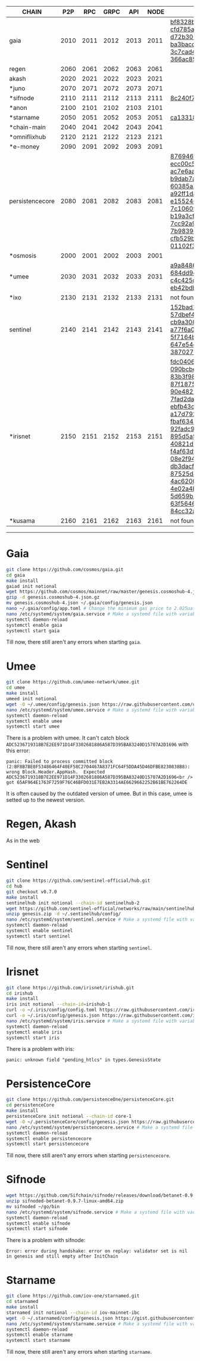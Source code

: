 
CHAIN   |   P2P   | RPC |   GRPC    |   API |   NODE    |   PEERS   
--------|---------|-----|-----------|-------|-----------|-----------
gaia|2010|2011|2012|2013|2011|bf8328b66dceb4987e5cd94430af66045e59899f@public-seed.cosmos.vitwit.com:26656<br />cfd785a4224c7940e9a10f6c1ab24c343e923bec@164.68.107.188:26656<br />d72b3011ed46d783e369fdf8ae2055b99a1e5074@173.249.50.25:26656<br />ba3bacc714817218562f743178228f23678b2873@public-seed-node.cosmoshub.certus.one:26656<br />3c7cad4154967a294b3ba1cc752e40e8779640ad@84.201.128.115:26656<br />366ac852255c3ac8de17e11ae9ec814b8c68bddb@51.15.94.196:26656
regen|2060|2061|2062|2063|2061|
akash|2020|2021|2022|2023|2021|
*juno|2070|2071|2072|2073|2071|
*sifnode|2110|2111|2112|2113|2111|8c240f71f9e060277ce18dc09d82d3bbb05d1972@13.211.43.177:26656
*anon|2100|2101|2102|2103|2101|
*starname|2050|2051|2052|2053|2051|ca133187b37b59d2454812cfcf31b6211395adec@167.99.194.126:16656,1c7e014b65f7a3ea2cf48bffce78f5cbcad2a0b7@13.37.85.253:26656,8c64a2127cc07d4570756b61f83af60d34258398@13.37.61.32:26656,9aabe0ac122f3104d8fc098e19c66714c6f1ace9@3.37.140.5:26656,faedef1969911d24bf72c56fc01326eb891fa3b7@63.250.53.45:16656,94ac1c02b4e2ca3fb2706c91a68b8030ed3615a1@35.247.175.128:16656,be2235996b1c785a9f57eed25fd673ca111f0bae@52.52.89.64:26656,f63d15ab7ed55dc75f332d0b0d2b01d529d5cbcd@212.71.247.11:26656,f5597a7ed33bc99eb6ba7253eb8ac76af27b4c6d@138.201.20.147:26656
*chain-main|2040|2041|2042|2043|2041|
*omniflixhub|2120|2121|2122|2123|2121|
*e-money|2090|2091|2092|2093|2091|
persistencecore|2080|2081|2082|2083|2081|876946a947850952383347724206d067d7032b22@3.137.86.151:26656<br />ecc00c5a7abd057ea5ca4a94c48d1d937bbab34a@34.118.19.56:26656<br />ac7e6aab726e842b92c06b8ebbf5a3616872ee80@128.1.133.107:26656<br />b9dab7a1a5ffd16d43b19e40a8020db84e8dfffd@3.14.116.246:44456<br />60385a36ea72a2985bd8450c95b8df8be2adebb8@54.95.235.242:26656<br />a92ff1da2020e5cbc9b05527e9e39c34a84e8a27@34.72.57.218:26656<br />e15524629aee25fea01f62d26c4e062bfda94b70@35.247.171.7:26656<br />7c106099b8d07085431a97387e5a5db2d1ecd71d@18.223.209.36:26656<br />b19a3cf4d9938b41539729d027bf2e3c1a4e1fbb@85.214.130.157:26656<br />7cc92a9e3dcad37e5e7b3adf7814c37070fa9787@161.97.187.189:26656<br />7b9839cd3e994c44cbd747d1ddc51ee695f60e58@157.90.134.48:26656<br />cfb529bd0325fc884296518655f1f315bc42dd0c@185.144.83.165:26656<br />01102f3c84e6602e30e1e39498e242cbb60a0b73@178.62.103.7:26656
*osmosis|2000|2001|2002|2003|2001|
*umee|2030|2031|2032|2033|2031|a9a84866786013f75138388fbf12cdfc425bd39c@137.184.69.184:26656<br />684dd9ce7746041d0453322808cc5b238861e386@137.184.65.210:26656<br /> c4c425c66d2941ce4d5d98185aa90d2330de5efd@143.244.166.155:26656<br /> eb42bdbd821fad7bd0048a741237625b4d954d18@143.244.165.138:26656
*ixo|2130|2131|2132|2133|2131|not found
sentinel|2140|2141|2142|2143|2141|152bad169bfde238d24b8e2403d72c092adc107b@54.169.185.248:26656<br />57dbef4a8637f4c14dc5f8a4070ff07cc3de8380@13.212.44.171:26656<br />cb9a308bd21b745ecd58236a08bc60046b06fec3@13.233.250.145:26656<br />a77f6a094578dad899e2f40e0626b4c6d4705311@3.36.165.232:26656<br />5f7164bbf0e74bc0b7bc624c631b559bde6d52b4@165.22.65.48:26656<br />647e54e22cfcdf97b42ada11fcef2f0b5bd81230@35.163.249.152:31358<br />387027e3b1180d3a619cbbf3462704a490785963@54.176.90.228:26656
*irisnet|2150|2151|2152|2153|2151|fdc0406afdd3acc63f74f5439e09104f663a7c1f@44.241.177.178:26656<br />090bcbe5302e6104821a96c4899912870db04cb9@52.11.128.123:26656<br />83b3f989f3ce089afdf733f8aa06e792d7e00c08@3.34.6.30:26656<br />87f18756b93d835c59fe5ce2a8da51858837eb5b@54.180.15.28:26656<br />90e48220190b16cad95145b6213d512d703e5617@138.197.158.189:26656<br />7fad2da10c41b0c1e3c2ce6e708f7fa817b5e19d@135.181.56.26:46656<br />ebfb43ca1b592b5f8a1faf3e2aa1a34e8e1099cc@iris01.dokia.cloud:26656<br />a17d7923293203c64ba75723db4d5f28e642f469@seed-2.mainnet.irisnet.org:26656<br />fbaf634a899c7aab3c159ce1a345122bbeca3717@209.133.200.154:26656<br />92fadc989ed29aee0d46afce3226f8565d1f36cb@144.91.116.17:46656<br />895d5a5009d042108783a6aeb0991c5186a46617@144.76.96.47:26656<br />40821d0ade83d582b29d748f37ecf7bef0a823d0@66.42.116.195:26656<br />f4af63df2f5c63428be776e56ffc2899fa47afdf@47.101.160.78:26656<br />08e2f9453541b104df84efa68ab2f0d242eb829b@176.9.47.69:26656<br />db3dacf404840e067b2f59e304cb2b6662ec0cea@173.212.212.252:26656<br />87525da8c830da2c3a861638a77f601278efd353@185.181.103.142:26656<br />4ac6200974d3fd80a8e49d145a2c254ed37a9b9a@159.69.106.156:26656<br />4e02a4b4f4350ea2b770cd03dc41fedcadb13176@159.69.55.206:26656<br />5d659b3edde90344489210f5be90c0682b54b997@49.232.82.149:26656<br />63f5646b5f9ce927241383a091b60f797796588f@143.110.240.198:26656<br />84cc32adca3986b35953886ad075431d318a98b5@52.214.130.28:46656
*kusama|2160|2161|2162|2163|2161|not found
---


# Gaia
```bash
git clone https://github.com/cosmos/gaia.git
cd gaia
make install
gaiad init notional
wget https://github.com/cosmos/mainnet/raw/master/genesis.cosmoshub-4.json.gz
gzip -d genesis.cosmoshub-4.json.gz
mv genesis.cosmoshub-4.json ~/.gaia/config/genesis.json
nano ~/.gaia/config/app.toml # Change the minimum gas price to 2.025uatom
nano /etc/systemd/system/gaia.service # Make a systemd file with variables from above table
systemctl daemon-reload
systemctl enable gaia
systemctl start gaia

```
Till now, there still aren't any errors when starting `gaia`.

# Umee
```bash
git clone https://github.com/umee-network/umee.git
cd umee
make install
umeed init notional
wget -O ~/.umee/config/genesis.json https://raw.githubusercontent.com/umee-network/umee/main/networks/umee-betanet-2/genesis.json
nano /etc/systemd/system/umee.service # Make a systemd file with variables from above table
systemctl daemon-reload
systemctl enable umee
systemctl start umee
```
There is a problem with umee. It can't catch block `ADC5236719318B7E2EE971D14F3302681886A587D395BA83240D15707A2D1696` with this error:
```
panic: Failed to process committed block (2:BF8B7BE0F53486464F40EF58C2704467A8371FC64F5DDA45D46DFBE8230838B8): wrong Block.Header.AppHash.  Expected ADC5236719318B7E2EE971D14F3302681886A587D395BA83240D15707A2D1696<br /> got 65AF964E1763F7259F76C46BFD031E7EB2A3314AE6629662252B61BE762264DE
```
It is often caused by the outdated version of umee. But in this case, umee is setted up to the newest version.

# Regen, Akash
As in the web

# Sentinel
```bash
git clone https://github.com/sentinel-official/hub.git
cd hub
git checkout v0.7.0
make install
sentinelhub init notional --chain-id sentinelhub-2
wget https://github.com/sentinel-official/networks/raw/main/sentinelhub-2/genesis.zip
unzip genesis.zip -d ~/.sentinelhub/config/
nano /etc/systemd/system/sentinel.service # Make a systemd file with variables from above table
systemctl daemon-reload
systemctl enable sentinel
systemctl start sentinel
```
Till now, there still aren't any errors when starting `sentinel`.

# Irisnet
```bash
git clone https://github.com/irisnet/irishub.git
cd irishub
make install 
iris init notional --chain-id=irishub-1
curl -o ~/.iris/config/config.toml https://raw.githubusercontent.com/irisnet/mainnet/master/config/config.toml
curl -o ~/.iris/config/genesis.json https://raw.githubusercontent.com/irisnet/mainnet/master/config/genesis.json
nano /etc/systemd/system/iris.service # Make a systemd file with variables from above table
systemctl daemon-reload
systemctl enable iris
systemctl start iris
```
There is a problem with iris:
```
panic: unknown field "pending_htlcs" in types.GenesisState
```

# PersistenceCore
```bash
git clone https://github.com/persistenceOne/persistenceCore.git
cd persistenceCore
make install
persistenceCore init notional --chain-id core-1
wget -O ~/.persistenceCore/config/genesis.json https://raw.githubusercontent.com/persistenceOne/genesisTransactions/master/core-1/final_genesis.json
nano /etc/systemd/system/persistencecore.service # Make a systemd file with variables from above table
systemctl daemon-reload
systemctl enable persistencecore
systemctl start persistencecore
```
Till now, there still aren't any errors when starting `persistencecore`.

# Sifnode
```bash
wget https://github.com/Sifchain/sifnode/releases/download/betanet-0.9.7/sifnoded-betanet-0.9.7-linux-amd64.zip
unzip sifnoded-betanet-0.9.7-linux-amd64.zip 
mv sifnoded ~/go/bin
nano /etc/systemd/system/sifnode.service # Make a systemd file with variables from above table
systemctl daemon-reload
systemctl enable sifnode
systemctl start sifnode
```
There is a problem with sifnode:
```
Error: error during handshake: error on replay: validator set is nil in genesis and still empty after InitChain
```

# Starname
```bash
git clone https://github.com/iov-one/starnamed.git
cd starnamed
make install
starnamed init notional --chain-id iov-mainnet-ibc
wget -O ~/.starnamed/config/genesis.json https://gist.githubusercontent.com/davepuchyr/6bea7bf369064d118195e9b15ea08a0f/raw/genesis.json
nano /etc/systemd/system/starname.service # Make a systemd file with variables from above table
systemctl daemon-reload
systemctl enable starname
systemctl start starname
```
Till now, there still aren't any errors when starting `starname`.
